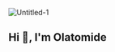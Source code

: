 ![Untitled-1](https://github.com/user-attachments/assets/ba4aaf1c-bd87-4e37-97a3-53e566153aed)
## Hi 👋, I'm Olatomide


<!--
**olatomide-web/olatomide-web** is a ✨ _special_ ✨ repository because its `README.md` (this file) appears on your GitHub profile.

Here are some ideas to get you started:

- 🔭 I’m currently working on ...
- 🌱 I’m currently learning ...
- 👯 I’m looking to collaborate on ...
- 🤔 I’m looking for help with ...
- 💬 Ask me about ...
- 📫 How to reach me: ...
- 😄 Pronouns: ...
- ⚡ Fun fact: ...
-->
